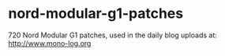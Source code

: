 # nord-modular-g1-patches
720 Nord Modular G1 patches, used in the daily blog uploads at: http://www.mono-log.org
